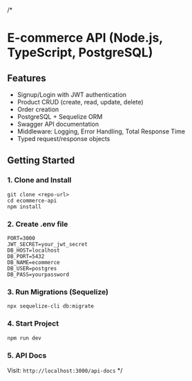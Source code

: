 /*
# E-commerce API (Node.js, TypeScript, PostgreSQL)

## Features
- Signup/Login with JWT authentication
- Product CRUD (create, read, update, delete)
- Order creation
- PostgreSQL + Sequelize ORM
- Swagger API documentation
- Middleware: Logging, Error Handling, Total Response Time
- Typed request/response objects

## Getting Started

### 1. Clone and Install
```
git clone <repo-url>
cd ecommerce-api
npm install
```

### 2. Create .env file
```
PORT=3000
JWT_SECRET=your_jwt_secret
DB_HOST=localhost
DB_PORT=5432
DB_NAME=ecommerce
DB_USER=postgres
DB_PASS=yourpassword
```

### 3. Run Migrations (Sequelize)
```
npx sequelize-cli db:migrate
```

### 4. Start Project
```
npm run dev
```

### 5. API Docs
Visit: `http://localhost:3000/api-docs`
*/